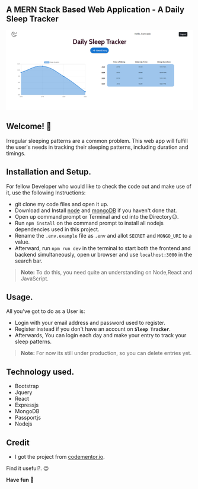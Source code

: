 ## A MERN Stack Based Web Application - A Daily Sleep Tracker

![Design preview for the Sleep Tracker](./design/sleep-shot.png)

## Welcome! 👋

Irregular sleeping patterns are a common problem. This web app will fulfill the user's needs in tracking their sleeping patterns, including duration and timings.


## Installation and Setup.

For fellow Developer who would like to check the code out and make use of it, use the following Instructions:

- git clone my code files and open it up.
- Download and Install [node](https://nodejs.org/en/) and [mongoDB](https://www.mongodb.com/) if you haven't done that.
- Open up command prompt or Terminal and cd into the Directory😉.
- Run `npm install` on the command prompt to install all nodejs dependencies used in this project.
- Rename the `.env.example` file as `.env` and allot `SECRET` and `MONGO_URI` to a value.
- Afterward, run `npm run dev` in the terminal to start both the frontend and backend simultaneously, open ur browser and use `localhost:3000` in the search bar.

>**Note:** To do this, you need quite an understanding on Node,React and JavaScript.

## Usage.
All you've got to do as a User is:

- Login with your email address and password used to register.
- Register instead if you don't have an account on **`Sleep Tracker`**.
- Afterwards, You can login each day and make your entry to track your sleep patterns.
>**Note:** For now its still under production, so you can delete entries yet.


## Technology used.
- Bootstrap
- Jquery
- React
- Expressjs
- MongoDB
- Passportjs
- Nodejs

## Credit
- I got the project from [codementor.io](https://codementor.io/).

Find it useful?. 😉

**Have fun** 🚀
